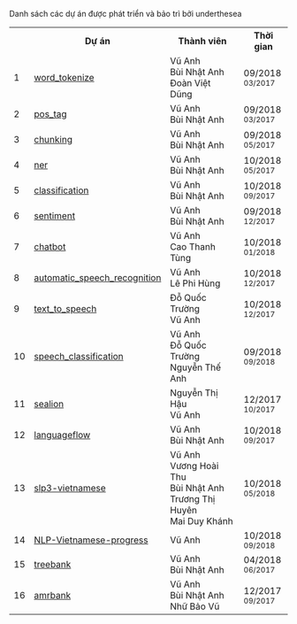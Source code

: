 Danh sách các dự án được phát triển và bảo trì bởi underthesea

<table>
  <tr>
    <th></th>
    <th>Dự án</th>
    <th>Thành viên</th>
    <th>Thời gian</th>
  </tr>
  <tr>
    <td>1</td>
    <td>
      <a href="https://github.com/undertheseanlp/word_tokenize">word_tokenize</a>
    </td>
    <td>
        Vũ Anh<br>Bùi Nhật Anh<br>Đoàn Việt Dũng
    </td>
    <td>09/2018<br><small>03/2017</small></td>
  </tr>
  <tr>
    <td>2</td>
    <td>
      <a href="https://github.com/undertheseanlp/pos_tag">pos_tag</a>
    </td>
    <td>
        Vũ Anh<br>Bùi Nhật Anh
    </td>
    <td>09/2018<br><small>03/2017</small></td>
  </tr>
  <tr>
    <td>3</td>
    <td>
      <a href="https://github.com/undertheseanlp/chunking">chunking</a>
    </td>
    <td>
        Vũ Anh<br>Bùi Nhật Anh
    </td>
    <td>09/2018<br><small>05/2017</small></td>
  </tr>
  <tr>
    <td>4</td>
    <td>
      <a href="https://github.com/undertheseanlp/ner">ner</a>
    </td>
    <td>
        Vũ Anh<br>Bùi Nhật Anh
    </td>
    <td>10/2018<br><small>05/2017</small></td>
  </tr>
  <tr>
    <td>5</td>
    <td>
      <a href="https://github.com/undertheseanlp/classification">classification</a>
    </td>
    <td>
        Vũ Anh<br>Bùi Nhật Anh
    </td>
    <td>10/2018<br><small>09/2017</small></td>
  </tr>
  <tr>
    <td>6</td>
    <td>
      <a href="https://github.com/undertheseanlp/sentiment">sentiment</a>
    </td>
    <td>
        Vũ Anh<br>Bùi Nhật Anh
    </td>
    <td>09/2018<br><small>12/2017</small></td>
  </tr>
  <tr>
    <td>7</td>
    <td>
      <a href="https://github.com/undertheseanlp/chatbot">chatbot</a>
    </td>
    <td>
        Vũ Anh<br>Cao Thanh Tùng
    </td>
    <td>10/2018<br><small>01/2018</small></td>
  </tr>
  <tr>
    <td>8</td>
    <td>
      <a href="https://github.com/undertheseanlp/automatic_speech_recognition">automatic_speech_recognition</a>
    </td>
    <td>
        Vũ Anh<br>Lê Phi Hùng
    </td>
    <td>10/2018<br><small>12/2017</small></td>
  </tr>
  <tr>
    <td>9</td>
    <td>
      <a href="https://github.com/undertheseanlp/text_to_speech">text_to_speech</a>
    </td>
    <td>
        Đỗ Quốc Trường<br>Vũ Anh
    </td>
    <td>10/2018<br><small>12/2017</small></td>
  </tr>
  <tr>
    <td>10</td>
    <td>
      <a href="https://github.com/undertheseanlp/speech_classification">speech_classification</a>
    </td>
    <td>
        Vũ Anh<br>Đỗ Quốc Trường<br>Nguyễn Thế Anh
    </td>
    <td>09/2018<br><small>09/2018</small></td>
  </tr>
  <tr>
    <td>11</td>
    <td>
      <a href="https://github.com/undertheseanlp/sealion">sealion</a>
    </td>
    <td>
        Nguyễn Thị Hậu<br>Vũ Anh
    </td>
    <td>12/2017<br><small>10/2017</small></td>
  </tr>
  <tr>
    <td>12</td>
    <td>
      <a href="https://github.com/undertheseanlp/languageflow">languageflow</a>
    </td>
    <td>
        Vũ Anh<br>Bùi Nhật Anh
    </td>
    <td>10/2018<br><small>09/2017</small></td>
  </tr>
  <tr>
    <td>13</td>
    <td>
      <a href="https://github.com/undertheseanlp/slp3-vietnamese">slp3-vietnamese</a>
    </td>
    <td>
        Vũ Anh<br>Vương Hoài Thu<br>Bùi Nhật Anh<br>Trương Thị Huyên<br>Mai Duy Khánh
    </td>
    <td>10/2018<br><small>05/2018</small></td>
  </tr>
  <tr>
    <td>14</td>
    <td>
      <a href="https://github.com/undertheseanlp/NLP-Vietnamese-progress">NLP-Vietnamese-progress</a>
    </td>
    <td>
        Vũ Anh
    </td>
    <td>10/2018<br><small>09/2018</small></td>
  </tr>
  <tr>
    <td>15</td>
    <td>
      <a href="https://github.com/undertheseanlp/treebank">treebank</a>
    </td>
    <td>
        Vũ Anh<br>Bùi Nhật Anh
    </td>
    <td>04/2018<br><small>06/2017</small></td>
  </tr>
  <tr>
    <td>16</td>
    <td>
      <a href="https://github.com/undertheseanlp/amrbank">amrbank</a>
    </td>
    <td>
        Vũ Anh<br>Bùi Nhật Anh<br>Nhữ Bảo Vũ
    </td>
    <td>12/2017<br><small>09/2017</small></td>
  </tr>
  </table>